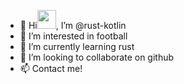 - 👋 Hi<img src="https://raw.githubusercontent.com/vatsa287/vatsa287/master/assets/Hi.gif?raw=true" width="30px">, I’m @rust-kotlin
- 👀 I’m interested in football
- 🌱 I’m currently learning rust
- 💞️ I’m looking to collaborate on github
- 📫 Contact me!
